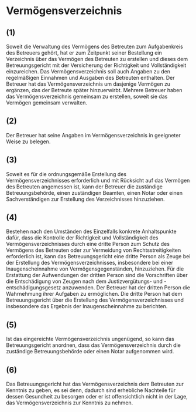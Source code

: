 # Vermögensverzeichnis



## (1)

 Soweit die Verwaltung des Vermögens des Betreuten zum Aufgabenkreis des Betreuers gehört, hat er zum Zeitpunkt seiner Bestellung ein Verzeichnis über das Vermögen des Betreuten zu erstellen und dieses dem Betreuungsgericht mit der Versicherung der Richtigkeit und Vollständigkeit einzureichen. Das Vermögensverzeichnis soll auch Angaben zu den regelmäßigen Einnahmen und Ausgaben des Betreuten enthalten. Der Betreuer hat das Vermögensverzeichnis um dasjenige Vermögen zu ergänzen, das der Betreute später hinzuerwirbt. Mehrere Betreuer haben das Vermögensverzeichnis gemeinsam zu erstellen, soweit sie das Vermögen gemeinsam verwalten.

## (2)

 Der Betreuer hat seine Angaben im Vermögensverzeichnis in geeigneter Weise zu belegen.

## (3)

 Soweit es für die ordnungsgemäße Erstellung des Vermögensverzeichnisses erforderlich und mit Rücksicht auf das Vermögen des Betreuten angemessen ist, kann der Betreuer die zuständige Betreuungsbehörde, einen zuständigen Beamten, einen Notar oder einen Sachverständigen zur Erstellung des Verzeichnisses hinzuziehen.

## (4)

 Bestehen nach den Umständen des Einzelfalls konkrete Anhaltspunkte dafür, dass die Kontrolle der Richtigkeit und Vollständigkeit des Vermögensverzeichnisses durch eine dritte Person zum Schutz des Vermögens des Betreuten oder zur Vermeidung von Rechtsstreitigkeiten erforderlich ist, kann das Betreuungsgericht eine dritte Person als Zeuge bei der Erstellung des Vermögensverzeichnisses, insbesondere bei einer Inaugenscheinnahme von Vermögensgegenständen, hinzuziehen. Für die Erstattung der Aufwendungen der dritten Person sind die Vorschriften über die Entschädigung von Zeugen nach dem Justizvergütungs- und -entschädigungsgesetz anzuwenden. Der Betreuer hat der dritten Person die Wahrnehmung ihrer Aufgaben zu ermöglichen. Die dritte Person hat dem Betreuungsgericht über die Erstellung des Vermögensverzeichnisses und insbesondere das Ergebnis der Inaugenscheinnahme zu berichten.

## (5)

 Ist das eingereichte Vermögensverzeichnis ungenügend, so kann das Betreuungsgericht anordnen, dass das Vermögensverzeichnis durch die zuständige Betreuungsbehörde oder einen Notar aufgenommen wird.

## (6)

 Das Betreuungsgericht hat das Vermögensverzeichnis dem Betreuten zur Kenntnis zu geben, es sei denn, dadurch sind erhebliche Nachteile für dessen Gesundheit zu besorgen oder er ist offensichtlich nicht in der Lage, das Vermögensverzeichnis zur Kenntnis zu nehmen. 

